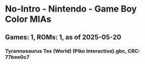 # No-Intro - Nintendo - Game Boy Color MIAs
## Games: 1, ROMs: 1, as of 2025-05-20

### Tyrannosaurus Tex (World) (Piko Interactive).gbc, CRC: 77bee0c7
